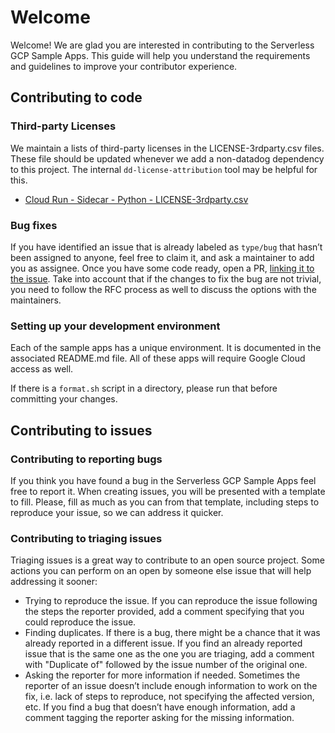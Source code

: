 # Welcome

Welcome! We are glad you are interested in contributing to the Serverless GCP Sample Apps. This guide will help you understand the requirements and guidelines to improve your contributor experience.

## Contributing to code

### Third-party Licenses

We maintain a lists of third-party licenses in the LICENSE-3rdparty.csv files.
These file should be updated whenever we add a non-datadog dependency to this
project. The internal `dd-license-attribution` tool may be helpful for this.

- [Cloud Run - Sidecar - Python - LICENSE-3rdparty.csv](./cloud-run/sidecar/python/LICENSE-3rdparty.csv)

### Bug fixes

If you have identified an issue that is already labeled as `type/bug` that hasn’t been assigned to anyone, feel free to claim it, and ask a maintainer to add you as assignee.
Once you have some code ready, open a PR, [linking it to the issue](https://docs.github.com/en/issues/tracking-your-work-with-issues/linking-a-pull-request-to-an-issue#manually-linking-a-pull-request-to-an-issue-using-the-pull-request-sidebar). Take into account that if the changes to fix the bug are not trivial, you need to follow the RFC process as well to discuss the options with the maintainers.

### Setting up your development environment

Each of the sample apps has a unique environment. It is documented in the associated README.md file. All of these apps will require Google Cloud access as well.

If there is a `format.sh` script in a directory, please run that before committing your changes.

## Contributing to issues

### Contributing to reporting bugs

If you think you have found a bug in the Serverless GCP Sample Apps feel free to report it. When creating issues, you will be presented with a template to fill. Please, fill as much as you can from that template, including steps to reproduce your issue, so we can address it quicker.

### Contributing to triaging issues

Triaging issues is a great way to contribute to an open source project. Some actions you can perform on an open by someone else issue that will help addressing it sooner:

- Trying to reproduce the issue. If you can reproduce the issue following the steps the reporter provided, add a comment specifying that you could reproduce the issue.
- Finding duplicates. If there is a bug, there might be a chance that it was already reported in a different issue. If you find an already reported issue that is the same one as the one you are triaging, add a comment with "Duplicate of" followed by the issue number of the original one.
- Asking the reporter for more information if needed. Sometimes the reporter of an issue doesn’t include enough information to work on the fix, i.e. lack of steps to reproduce, not specifying the affected version, etc. If you find a bug that doesn’t have enough information, add a comment tagging the reporter asking for the missing information.
